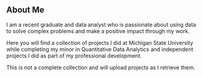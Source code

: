 ## About Me

I am a recent graduate and data analyst who is passionate about using data to solve complex problems and make a positive impact through my work.

Here you will find a collection of projects I did at Michigan State University while completing my minor in Quantitative Data Analytics and independent projects I did as part of my professional development. 

This is not a complete collection and will upload projects as I retrieve them.

<!--
**walter-elizabeth/walter-elizabeth** is a ✨ _special_ ✨ repository because its `README.md` (this file) appears on your GitHub profile.

Here are some ideas to get you started:

- 🔭 I’m currently working on ...
- 🌱 I’m currently learning ...
- 👯 I’m looking to collaborate on ...
- 🤔 I’m looking for help with ...
- 💬 Ask me about ...
- 📫 How to reach me: ...
- 😄 Pronouns: ...
- ⚡ Fun fact: ...
-->
